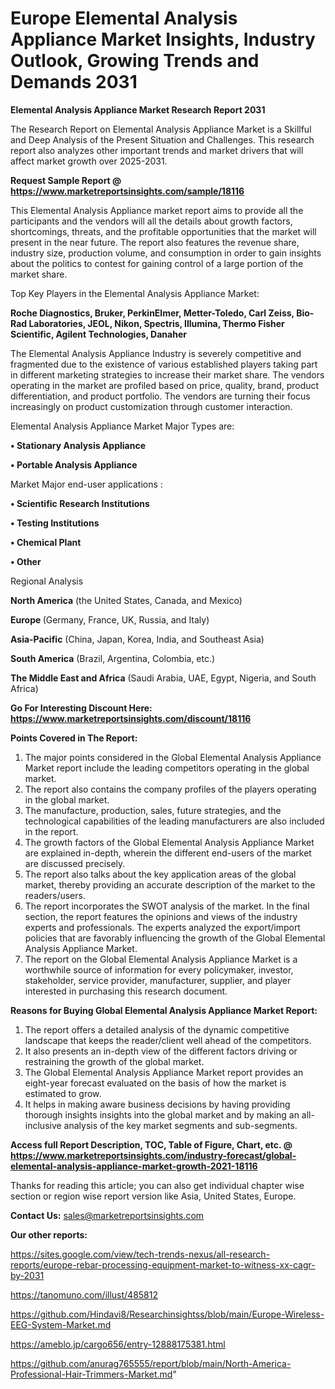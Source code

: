  # Europe Elemental Analysis Appliance Market Insights, Industry Outlook, Growing Trends and Demands 2031

<strong>Elemental Analysis Appliance Market Research Report 2031</strong>

The Research Report on Elemental Analysis Appliance Market is a Skillful and Deep Analysis of the Present Situation and Challenges. This research report also analyzes other important trends and market drivers that will affect market growth over 2025-2031.

<strong>Request Sample Report @ <a href=https://www.marketreportsinsights.com/sample/18116>https://www.marketreportsinsights.com/sample/18116</a></strong>

This Elemental Analysis Appliance market report aims to provide all the participants and the vendors will all the details about growth factors, shortcomings, threats, and the profitable opportunities that the market will present in the near future. The report also features the revenue share, industry size, production volume, and consumption in order to gain insights about the politics to contest for gaining control of a large portion of the market share.

Top Key Players in the Elemental Analysis Appliance Market:

<strong>Roche Diagnostics, Bruker, PerkinElmer, Metter-Toledo, Carl Zeiss, Bio-Rad Laboratories, JEOL, Nikon, Spectris, Illumina, Thermo Fisher Scientific, Agilent Technologies, Danaher</strong>

The Elemental Analysis Appliance Industry is severely competitive and fragmented due to the existence of various established players taking part in different marketing strategies to increase their market share. The vendors operating in the market are profiled based on price, quality, brand, product differentiation, and product portfolio. The vendors are turning their focus increasingly on product customization through customer interaction.

Elemental Analysis Appliance Market Major Types are:

<strong>• Stationary Analysis Appliance

• Portable Analysis Appliance</strong>

Market Major end-user applications :

<strong>• Scientific Research Institutions

• Testing Institutions

• Chemical Plant

• Other</strong>

Regional Analysis

</u><strong><b>North America</b></strong> (the United States, Canada, and Mexico)

<strong><b>Europe </b></strong>(Germany, France, UK, Russia, and Italy)

<strong><b>Asia-Pacific</b></strong> (China, Japan, Korea, India, and Southeast Asia)

<strong><b>South America</b></strong> (Brazil, Argentina, Colombia, etc.)

<strong><b>The Middle East and Africa</b></strong> (Saudi Arabia, UAE, Egypt, Nigeria, and South Africa)

<strong>Go For Interesting Discount Here: <a href=https://www.marketreportsinsights.com/discount/18116>https://www.marketreportsinsights.com/discount/18116</a></strong>

<strong>Points Covered in The Report:</strong>
<ol>
  <li>The major points considered in the Global Elemental Analysis Appliance Market report include the leading competitors operating in the global market.</li>
  <li>The report also contains the company profiles of the players operating in the global market.</li>
  <li>The manufacture, production, sales, future strategies, and the technological capabilities of the leading manufacturers are also included in the report.</li>
  <li>The growth factors of the Global Elemental Analysis Appliance Market are explained in-depth, wherein the different end-users of the market are discussed precisely.</li>
  <li>The report also talks about the key application areas of the global market, thereby providing an accurate description of the market to the readers/users.</li>
  <li>The report incorporates the SWOT analysis of the market. In the final section, the report features the opinions and views of the industry experts and professionals. The experts analyzed the export/import policies that are favorably influencing the growth of the Global Elemental Analysis Appliance Market.</li>
  <li>The report on the Global Elemental Analysis Appliance Market is a worthwhile source of information for every policymaker, investor, stakeholder, service provider, manufacturer, supplier, and player interested in purchasing this research document.</li>
</ol>
<strong>Reasons for Buying Global Elemental Analysis Appliance Market Report:</strong>

<ol>
  <li>The report offers a detailed analysis of the dynamic competitive landscape that keeps the reader/client well ahead of the competitors.</li>
  <li>It also presents an in-depth view of the different factors driving or restraining the growth of the global market.</li>
  <li>The Global Elemental Analysis Appliance Market report provides an eight-year forecast evaluated on the basis of how the market is estimated to grow.</li>
  <li>It helps in making aware business decisions by having providing thorough insights insights into the global market and by making an all-inclusive analysis of the key market segments and sub-segments.</li>
</ol>
<strong>Access full Report Description, TOC, Table of Figure, Chart, etc. @ <a href=https://www.marketreportsinsights.com/industry-forecast/global-elemental-analysis-appliance-market-growth-2021-18116>https://www.marketreportsinsights.com/industry-forecast/global-elemental-analysis-appliance-market-growth-2021-18116</a></strong>


Thanks for reading this article; you can also get individual chapter wise section or region wise report version like Asia, United States, Europe.

<strong>Contact Us:</strong>
sales@marketreportsinsights.com

<strong>Our other reports:</strong>

<a href=https://sites.google.com/view/tech-trends-nexus/all-research-reports/europe-rebar-processing-equipment-market-to-witness-xx-cagr-by-2031>https://sites.google.com/view/tech-trends-nexus/all-research-reports/europe-rebar-processing-equipment-market-to-witness-xx-cagr-by-2031</a>

<a href=https://tanomuno.com/illust/485812>https://tanomuno.com/illust/485812</a>

<a href=https://github.com/Hindavi8/Researchinsightss/blob/main/Europe-Wireless-EEG-System-Market.md>https://github.com/Hindavi8/Researchinsightss/blob/main/Europe-Wireless-EEG-System-Market.md</a>

<a href=https://ameblo.jp/cargo656/entry-12888175381.html>https://ameblo.jp/cargo656/entry-12888175381.html</a>

<a href=https://github.com/anurag765555/report/blob/main/North-America-Professional-Hair-Trimmers-Market.md>https://github.com/anurag765555/report/blob/main/North-America-Professional-Hair-Trimmers-Market.md</a>"
